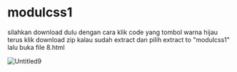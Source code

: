 # modulcss1
silahkan download dulu dengan cara klik code yang tombol warna hijau 
terus klik download zip kalau sudah extract dan pilih extract to "modulcss1" lalu buka file 8.html

![Untitled9](https://user-images.githubusercontent.com/93502005/182939896-93a10ecf-9343-41c4-a241-33d0aa1f4029.png)
